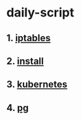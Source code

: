 # daily-script

## 1. [iptables][1]

## 2. [install][2]

## 3. [kubernetes][3]

## 4. [pg][4]

[1]:https://github.com/mrq1020/daily-script/blob/main/iptables.md
[2]:https://github.com/mrq1020/daily-script/blob/main/install.md
[3]:https://github.com/mrq1020/daily-script/blob/main/kubernetes.md
[4]:https://github.com/mrq1020/daily-script/blob/main/pg.md
